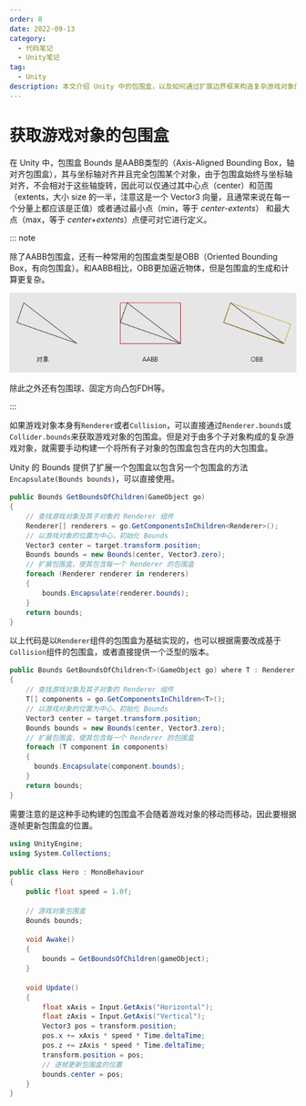 ```yaml
---
order: 8
date: 2022-09-13
category:
  - 代码笔记
  - Unity笔记
tag:
  - Unity
description: 本文介绍 Unity 中的包围盒，以及如何通过扩展边界框来构造复杂游戏对象的包围盒。
---
```


# 获取游戏对象的包围盒

在 Unity 中，包围盒 Bounds 是AABB类型的（Axis-Aligned Bounding Box，轴对齐包围盒），其与坐标轴对齐并且完全包围某个对象，由于包围盒始终与坐标轴对齐，不会相对于这些轴旋转，因此可以仅通过其中心点（center）和范围（extents，大小 size 的一半，注意这是一个 Vector3 向量，且通常来说在每一个分量上都应该是正值）或者通过最小点（min，等于 _center-extents_） 和最大点（max，等于 _center+extents_）点便可对它进行定义。

::: note

除了AABB包围盒，还有一种常用的包围盒类型是OBB（Oriented Bounding Box，有向包围盒）。和AABB相比，OBB更加逼近物体，但是包围盒的生成和计算更复杂。

![AABB和OOB对比](./assets/8-获取游戏对象的包围盒.md/2022-09-14-11-17-00.png)

除此之外还有包围球、固定方向凸包FDH等。

:::

如果游戏对象本身有`Renderer`或者`Collision`，可以直接通过`Renderer.bounds`或`Collider.bounds`来获取游戏对象的包围盒。但是对于由多个子对象构成的复杂游戏对象，就需要手动构建一个将所有子对象的包围盒包含在内的大包围盒。

Unity 的 Bounds 提供了扩展一个包围盒以包含另一个包围盒的方法`Encapsulate(Bounds bounds)`，可以直接使用。

```csharp
public Bounds GetBoundsOfChildren(GameObject go)
{
    // 查找游戏对象及其子对象的 Renderer 组件
    Renderer[] renderers = go.GetComponentsInChildren<Renderer>();
    // 以游戏对象的位置为中心，初始化 Bounds
    Vector3 center = target.transform.position;
    Bounds bounds = new Bounds(center, Vector3.zero);
    // 扩展包围盒，使其包含每一个 Renderer 的包围盒
    foreach (Renderer renderer in renderers)
    {
        bounds.Encapsulate(renderer.bounds);
    }
    return bounds;
}
```

以上代码是以`Renderer`组件的包围盒为基础实现的，也可以根据需要改成基于`Collision`组件的包围盒，或者直接提供一个泛型的版本。

```csharp
public Bounds GetBoundsOfChildren<T>(GameObject go) where T : Renderer, Collision
{
    // 查找游戏对象及其子对象的 Renderer 组件
    T[] components = go.GetComponentsInChildren<T>();
    // 以游戏对象的位置为中心，初始化 Bounds
    Vector3 center = target.transform.position;
    Bounds bounds = new Bounds(center, Vector3.zero);
    // 扩展包围盒，使其包含每一个 Renderer 的包围盒
    foreach (T component in components)
    {
      bounds.Encapsulate(component.bounds);
    }
    return bounds;
}
```

需要注意的是这种手动构建的包围盒不会随着游戏对象的移动而移动，因此要根据逐帧更新包围盒的位置。

```csharp
using UnityEngine;
using System.Collections;

public class Hero : MonoBehaviour
{
    public float speed = 1.0f;

    // 游戏对象包围盒
    Bounds bounds;

    void Awake()
    {
        bounds = GetBoundsOfChildren(gameObject);
    }

    void Update()
    {
        float xAxis = Input.GetAxis("Horizontal");
        float zAxis = Input.GetAxis("Vertical");
        Vector3 pos = transform.position;
        pos.x += xAxis * speed * Time.deltaTime;
        pos.z += zAxis * speed * Time.deltaTime;
        transform.position = pos;
        // 逐帧更新包围盒的位置
        bounds.center = pos;
    }
}
```
